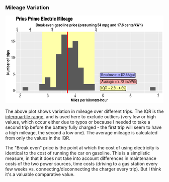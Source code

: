 

### Mileage Variation

![Mileage Histogram](Mileage.png)

The above plot shows variation in mileage over different trips. The
IQR is the [interquartile range][IQR], and is used here to exclude
outliers (very low or high values, which occur either due to typos or
because I needed to take a second trip before the battery fully
charged - the first trip will seem to have a high mileage, the second
a low one). The average mileage is calculated from only the values in
the IQR.

The "Break even" price is the point at which the cost of using
electricity is identical to the cost of running the car on
gasoline. This is a simplistic measure, in that it does not take into
account differences in maintenance costs of the two power sources,
time costs (driving to a gas station every few weeks
vs. connecting/disconnecting the charger every trip). But I think it's
a valuable comparative value.

[IQR]: https://en.wikipedia.org/wiki/Interquartile_range

